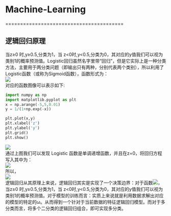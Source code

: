 # Machine-Learning
========================================
## 逻辑回归原理
当z≥0 时,y≥0.5,分类为1，当 z<0时,y<0.5,分类为0，其对应的y值我们可以视为类别1的概率预测值。Logistic回归虽然名字里带“回归”，但是它实际上是一种分类方法，主要用于两分类问题（即输出只有两种，分别代表两个类别），所以利用了Logistic函数（或称为Sigmoid函数），函数形式为：<br>
![](https://img.alicdn.com/tfs/TB1VkG.eP39YK4jSZPcXXXrUFXa-180-88.jpg)<br>
对应的函数图像可以表示如下:<br>
```python
import numpy as np
import matplotlib.pyplot as plt
x = np.arange(-5,5,0.01)
y = 1/(1+np.exp(-x))

plt.plot(x,y)
plt.xlabel('z')
plt.ylabel('y')
plt.grid()
plt.show()
```
![](https://img.alicdn.com/tfs/TB1Ou1JNXY7gK0jSZKzXXaikpXa-386-262.png)<br>
通过上图我们可以发现 Logistic 函数是单调递增函数，并且在z=0，将回归方程写入其中为：<br>
![](https://img.alicdn.com/tfs/TB1_t3vNkY2gK0jSZFgXXc5OFXa-503-89.jpg)<br>
所以，<br>
![](https://img.alicdn.com/tfs/TB1yNckNhD1gK0jSZFsXXbldVXa-517-46.jpg)<br>
逻辑回归从其原理上来说，逻辑回归其实是实现了一个决策边界：对于函数![](https://img.alicdn.com/tfs/TB1B0kjNbY1gK0jSZTEXXXDQVXa-94-51.jpg)，当z≥0 时,y≥0.5,分类为1，当 z<0时,y<0.5,分类为0，其对应的y值我们可以视为类别1的概率预测值。对于模型的训练而言：实质上来说就是利用数据求解出对应的模型的特定的ω。从而得到一个针对于当前数据的特征逻辑回归模型。而对于多分类而言，将多个二分类的逻辑回归组合，即可实现多分类。

